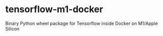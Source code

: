 # tensorflow-m1-docker
Binary Python wheel package for Tensorflow inside Docker on M1/Apple Silicon
